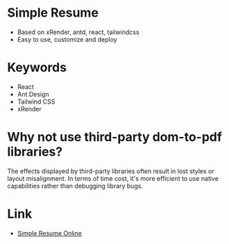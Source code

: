 # Simple Resume
- Based on xRender, antd, react, tailwindcss
- Easy to use, customize and deploy

# Keywords
- React
- Ant Design
- Tailwind CSS
- xRender

# Why not use third-party dom-to-pdf libraries?
The effects displayed by third-party libraries often result in lost styles or layout misalignment. In terms of time cost, it's more efficient to use native capabilities rather than debugging library bugs.

# Link
- [Simple Resume Online](https://cloud-prg.github.io/simple-resume/)